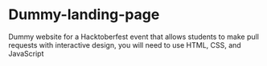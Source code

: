 # Dummy-landing-page
Dummy website for a Hacktoberfest event that allows students to make pull requests with interactive design, you will need to use HTML, CSS, and JavaScript
